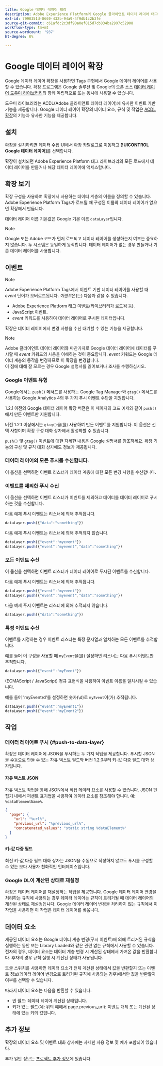 ```yaml
---
title: Google 데이터 레이어 확장
description: Adobe Experience Platform의 Google 클라이언트 데이터 레이어 태그 확장에 대해 알아봅니다.
exl-id: 7990351d-8669-432b-94a9-4f9db1c2b3fe
source-git-commit: c61afdc2c3df98a0ef815d7cb034ba2907c52908
workflow-type: tm+mt
source-wordcount: '937'
ht-degree: 0%

---
```


# Google 데이터 레이어 확장

Google 데이터 레이어 확장을 사용하면 Tags 구현에서 Google 데이터 레이어를 사용할 수 있습니다. 확장 프로그램은 Google 솔루션 및 Google의 오픈 소스 [데이터 레이어 도우미 라이브러리](https://github.com/google/data-layer-helper)와 함께 독립적으로 또는 동시에 사용할 수 있습니다.

도우미 라이브러리는 ACDL(Adobe 클라이언트 데이터 레이어)에 유사한 이벤트 기반 기능을 제공합니다. Google 데이터 레이어 확장의 데이터 요소, 규칙 및 작업은 [ACDL 확장](../client-data-layer/overview.md)의 기능과 유사한 기능을 제공합니다.

## 설치

확장을 설치하려면 데이터 수집 UI에서 확장 카탈로그로 이동하고 **[!UICONTROL Google 데이터 레이어]**&#x200B;를 선택합니다.

확장이 설치되면 Adobe Experience Platform 태그 라이브러리의 모든 로드에서 데이터 레이어를 만들거나 해당 데이터 레이어에 액세스합니다.

## 확장 보기

확장 구성을 사용하여 확장에서 사용하는 데이터 계층의 이름을 정의할 수 있습니다. Adobe Experience Platform Tags가 로드될 때 구성된 이름의 데이터 레이어가 없으면 확장에서 만듭니다.

데이터 레이어 이름 기본값은 Google 기본 이름 `dataLayer`입니다.

>[!NOTE]
>
>Google 또는 Adobe 코드가 먼저 로드되고 데이터 레이어를 생성하는지 여부는 중요하지 않습니다. 두 시스템은 동일하게 동작합니다. 데이터 레이어가 없는 경우 만들거나 기존 데이터 레이어를 사용합니다.

## 이벤트

>[!NOTE]
>
>Adobe Experience Platform Tags에서 이벤트 기반 데이터 레이어를 사용할 때 _event_ 단어가 오버로드됩니다. _이벤트_&#x200B;은(는) 다음과 같을 수 있습니다.
> - Adobe Experience Platform 태그 이벤트(라이브러리가 로드됨 등).
> - JavaScript 이벤트.
> - _event_ 키워드를 사용하여 데이터 레이어로 푸시된 데이터입니다.

확장은 데이터 레이어에서 변경 사항을 수신 대기할 수 있는 기능을 제공합니다.

>[!NOTE]
>
>Adobe 클라이언트 데이터 레이어와 마찬가지로 Google 데이터 레이어에 데이터를 푸시할 때 _event_ 키워드의 사용을 이해하는 것이 중요합니다. _event_ 키워드는 Google 데이터 계층의 동작을 변경하므로 이 확장을 변경합니다.\
> 이 점에 대해 잘 모르는 경우 Google 설명서를 읽어보거나 조사를 수행하십시오.

### Google 이벤트 유형

Google에서는 `push()` 메서드를 사용하는 Google Tag Manager와 `gtag()` 메서드를 사용하는 Google Analytics 4의 두 가지 푸시 이벤트 수단을 지원합니다.

1.2.1 이전의 Google 데이터 레이어 확장 버전은 이 페이지의 코드 예제와 같이 `push()`에서 만든 이벤트만 지원합니다.

버전 1.2.1 이상에서는 `gtag()`을(를) 사용하여 만든 이벤트를 지원합니다.  이 옵션은 선택 사항이며 확장 구성 대화 상자에서 활성화할 수 있습니다.

`push()` 및 `gtag()` 이벤트에 대한 자세한 내용은 [Google 설명서](https://developers.google.com/analytics/devguides/collection/ga4/reference/events?client_type=gtag)를 참조하세요.  확장 기능의 구성 및 규칙 대화 상자에도 정보가 제공됩니다.

### 데이터 레이어의 모든 푸시를 수신합니다.

이 옵션을 선택하면 이벤트 리스너가 데이터 계층에 대한 모든 변경 사항을 수신합니다.

### 이벤트를 제외한 푸시 수신

이 옵션을 선택하면 이벤트 리스너가 이벤트를 제외하고 데이터를 데이터 레이어로 푸시하는 것을 수신합니다.

다음 예제 푸시 이벤트는 리스너에 의해 추적됩니다.

```js
dataLayer.push({"data":"something"})
```

다음 예제 푸시 이벤트는 리스너에 의해 추적되지 않습니다.

```js
dataLayer.push({"event":"myevent"})
dataLayer.push({"event":"myevent","data":"something"})
```

### 모든 이벤트 수신

이 옵션을 선택하면 이벤트 리스너가 데이터 레이어로 푸시된 이벤트를 수신합니다.

다음 예제 푸시 이벤트는 리스너에 의해 추적됩니다.

```js
dataLayer.push({"event":"myevent"})
dataLayer.push({"event":"myevent","data":"something"})
```

다음 예제 푸시 이벤트는 리스너에 의해 추적되지 않습니다.

```js
dataLayer.push({"data":"something"})
```

### 특정 이벤트 수신

이벤트를 지정하는 경우 이벤트 리스너는 특정 문자열과 일치하는 모든 이벤트를 추적합니다.

예를 들어 이 구성을 사용할 때 `myEvent`을(를) 설정하면 리스너는 다음 푸시 이벤트만 추적합니다.

```js
dataLayer.push({"event":"myEvent"})
```

(ECMAScript / JavaScript) 정규 표현식을 사용하여 이벤트 이름을 일치시킬 수 있습니다.

예를 들어 &#39;myEvent\d&#39;를 설정하면 숫자(\d)로 `myEvent`이(가) 추적됩니다.

```js
dataLayer.push({"event":"myEvent1"})
dataLayer.push({"event":"myEvent2"})
```

## 작업

### 데이터 레이어로 푸시 {#push-to-data-layer}

확장은 데이터 레이어에 JSON을 푸시하는 두 가지 작업을 제공합니다. 푸시할 JSON을 수동으로 만들 수 있는 자유 텍스트 필드와 버전 1.2.0부터 키-값 다중 필드 대화 상자입니다.

#### 자유 텍스트 JSON

자유 텍스트 작업을 통해 JSON에서 직접 데이터 요소를 사용할 수 있습니다. JSON 편집기 내에서 퍼센트 표기법을 사용하여 데이터 요소를 참조해야 합니다. 예: `%dataElementName%`.

```json
{
  "page": {
    "url": "%url%",
    "previous_url": "%previous_url%",
    "concatenated_values": "static string %dataElement%"
  }
}
```

#### 키-값 다중 필드

최신 키-값 다중 필드 대화 상자는 JSON을 수동으로 작성하지 않고도 푸시를 구성할 수 있는 보다 사용자 친화적인 인터페이스입니다.

### Google DL이 계산된 상태로 재설정

확장은 데이터 레이어를 재설정하는 작업을 제공합니다. Google 데이터 레이어 변경을 처리하는 규칙에 사용되는 경우 데이터 레이어는 규칙이 트리거될 때 데이터 레이어의 계산된 상태로 재설정됩니다. Google 데이터 레이어 변경을 처리하지 않는 규칙에서 이 작업을 사용하면 이 작업은 데이터 레이어를 비웁니다.

## 데이터 요소

제공된 데이터 요소는 Google 데이터 계층 변경(푸시 이벤트)에 의해 트리거된 규칙을 실행하는 동안 또는 Library Loaded와 같은 관련 없는 규칙에서 사용할 수 있습니다. 전자의 경우, 데이터 요소는 데이터 계층 변경 시 계산된 상태에서 가져온 값을 반환합니다. 후자의 경우 규칙 실행 시 계산된 상태가 사용됩니다.

토글 스위치를 사용하면 데이터 요소가 전체 계산된 상태에서 값을 반환할지 또는 이벤트 정보(데이터 레이어 변경으로 트리거된 규칙에 사용되는 경우)에서만 값을 반환할지 여부를 선택할 수 있습니다.

따라서 데이터 요소는 다음을 반환할 수 있습니다.

- 빈 필드: 데이터 레이어 계산된 상태입니다.
- 키가 있는 필드(예: 위의 예에서 page.previous_url): 이벤트 개체 또는 계산된 상태에 있는 키의 값입니다.

## 추가 정보

확장의 데이터 요소 및 이벤트 대화 상자에는 자세한 사용 정보 및 예가 포함되어 있습니다.

추가 일반 정보는 [프로젝트 추가 정보](https://github.com/adobe/reactor-extension-googledatalayer/blob/main/README.md)에 있습니다.
